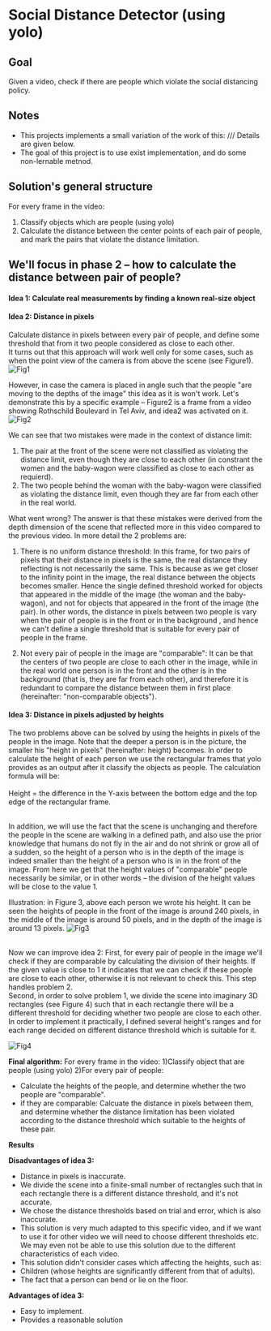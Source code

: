 # Social Distance Detector (using yolo)

## **Goal** <br/>
Given a video, check if there are people which violate the social distancing policy.

## **Notes** <br/>
* This projects implements a small variation of the work of this: /// Details are given below.
* The goal of this project is to use exist implementation, and do some non-lernable metnod. 

## **Solution's general structure**
For every frame in the video:
1) Classify objects which are people (using yolo)
2) Calculate the distance between the center points of each pair of people, and mark the pairs that violate the distance limitation.

## We'll focus in phase 2 – how to calculate the distance between pair of people?

#### Idea 1: Calculate real measurements by finding a known real-size object


#### Idea 2: Distance in pixels
Calculate distance in pixels between every pair of people, and define some threshold that from it two people considered as close to each other. <br/>
It turns out that this approach will work well only for some cases, such as when the point view of the camera is from above the scene (see Figure1). 
![Fig1](../master/images/Figure1.png)

However, in case the camera is placed in angle such that the people "are moving to the depths of the image" this idea as it is won't work. Let's demonstrate this by a specific example – Figure2 is a frame from a video showing Rothschild Boulevard in Tel Aviv, and idea2 was activated on it. 
![Fig2](../master/images/Figure2.png)

We can see that two mistakes were made in the context of distance limit:
1) The pair at the front of the scene were not classified as violating the distance limit, even though they are close to each other (in constrant the women and the baby-wagon were classified as close to each other as requierd).
2) The two people behind the woman with the baby-wagon were classified as violating the distance limit, even though they are far from each other in the real world.  <br/>

What went wrong? The answer is that these mistakes were derived from the depth dimension of the scene that reflected more in this video compared to the previous video. In more detail the 2 problems are: <br/>

1) There is no uniform distance threshold: In this frame, for two pairs of pixels that their distance in pixels is the same, the real distance they reflecting is not necessarily the same. This is because as we get closer to the infinity point in the image, the real distance between the objects becomes smaller. Hence the single defined threshold worked for objects that appeared in the middle of the image (the woman and the baby-wagon), and not for objects that appeared in the front of the image (the pair). In other words, the distance in pixels between two people is vary when the pair of people is in the front or in the background , and hence we can't define a single threshold  that is suitable for every pair of people in the frame.

2) Not every pair of people in the image are "comparable": It can be that the centers of two people are close to each other in the image, while in the real world one person is in the front and the other is in the background (that is, they are far from each other), and therefore it is redundant to compare the distance between them in first place (hereinafter: "non-comparable objects").

#### Idea 3: Distance in pixels adjusted by heights
The two problems above can be solved by using the heights in pixels of the people in the image. Note that the deeper a person is in the picture, the smaller his "height in pixels" (hereinafter:  height) becomes. In order to calculate the height of each person we use the rectangular frames that yolo provides as an output after it classify the objects as people. The calculation formula will be: 
<br/>
<br/>
Height = the difference in the Y-axis between the bottom edge and the top edge of the rectangular frame. 
<br/>
<br/>

In addition, we will use the fact that the scene is unchanging and therefore the people in the scene are walking in a defined path, and also use the prior knowledge that humans do not fly in the air and do not shrink or grow all of a sudden, so the height of a person who is in the depth of the image is indeed smaller than the height of a person who is in in the front of the image. 
From here we get that the height values of "comparable" people necessarily be similar, or in other words – the division of the height values will be close to the value 1. 

Illustration: in Figure 3, above each person we wrote his height. It can be seen the heights of people in the front of the image is around 240 pixels, in the middle of the image is around 50 pixels, and in the depth of the image is around 13 pixels.
![Fig3](../master/images/Figure3.png)

<br/>
Now we can improve idea 2: 
First, for every pair of people in the image we'll check if they are comparable by calculating the division of their heights. If the given value is close to 1 it indicates that we can check if these people are close to each other, otherwise it is not relevant to check this. This step handles problem 2. <br/>
Second, in order to solve problem 1, we divide the scene into imaginary 3D rectangles (see Figure 4) such that in each rectangle there will be a different threshold for deciding whether two people are close to each other. In order to implement it practically, I defined several height's ranges and for each range decided on different distance threshold which is suitable for it. 

![Fig4](../master/images/Figure4.png)

**Final algorithm:**
For every frame in the video:
1)Classify object that are people (using yolo)
2)For every pair of people:
- Calculate the heights of the people, and determine whether the two people are "comparable".
- if they are comparable:
  Calcuate the distance in pixels between them, and determine whether the distance limitation has been violated according to the distance threshold which suitable to the heights of these pair.
  
**Results**

**Disadvantages of idea 3:**
-	Distance in pixels is inaccurate.
-	We divide the scene into a finite-small number of rectangles such that in each rectangle there is a different distance threshold, and it's not accurate.
-	We chose the distance thresholds based on trial and error, which is also inaccurate.
-	This solution is very much adapted to this specific video, and if we want to use it for other video we will need to choose different thresholds etc.  We may even not be able to use this solution due to the different characteristics of each video.
-	This solution didn't consider cases which affecting the heights, such as:
-	Children (whose heights are significantly different from that of adults).
-	The fact that a person can bend or lie on the floor.

**Advantages of idea 3:**
- Easy to implement. 
- Provides a reasonable solution






